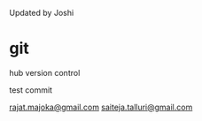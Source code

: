 Updated by Joshi
# git
 hub version control
 
 test commit


rajat.majoka@gmail.com
saiteja.talluri@gmail.com
